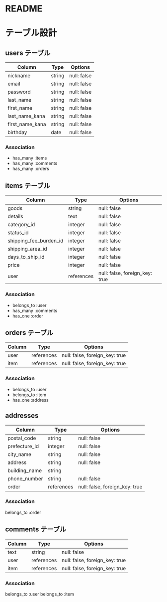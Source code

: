 # README

# テーブル設計

## users テーブル

| Column          | Type   | Options     |
| --------------- | ------ | ----------- |
| nickname        | string | null: false |
| email           | string | null: false |
| password        | string | null: false |
| last_name       | string | null: false |
| first_name      | string | null: false |
| last_name_kana  | string | null: false |
| first_name_kana | string | null: false |
| birthday        | date   | null: false |

### Association

- has_many :items
- has_many :comments
- has_many :orders

## items テーブル

| Column                 | Type       | Options                        |
| ---------------------- | ---------- | ------------------------------ |
| goods                  | string     | null: false                    |
| details                | text       | null: false                    |
| category_id            | integer    | null: false                    |
| status_id              | integer    | null: false                    |
| shipping_fee_burden_id | integer    | null: false                    |
| shipping_area_id       | integer    | null: false                    |
| days_to_ship_id        | integer    | null: false                    |
| price                  | integer    | null: false                    |
| user                   | references | null: false, foreign_key: true |

### Association

- belongs_to :user
- has_many :comments
- has_one :order

## orders テーブル

| Column | Type       | Options                        |
| ------ | ---------- | ------------------------------ |
| user   | references | null: false, foreign_key: true |
| item   | references | null: false, foreign_key: true |

### Association

- belongs_to :user
- belongs_to :item
- has_one :address

## addresses

| Column         | Type       | Options                        |
| -------------- | -------    | ------------------------------ |
| postal_code    | string     | null: false                    |
| prefecture_id  | integer    | null: false                    |
| city_name      | string     | null: false                    |
| address        | string     | null: false                    |
| building_name  | string     |                                |
| phone_number   | string     | null: false                    |
| order          | references | null: false, foreign_key: true |

### Association

belongs_to :order

## comments テーブル

| Column | Type       | Options                        |
| ------ | ---------- | ------------------------------ |
| text   | string     | null: false                    |
| user   | references | null: false, foreign_key: true |
| item   | references | null: false, foreign_key: true |

### Association

belongs_to :user
belongs_to :item
